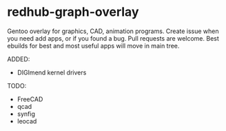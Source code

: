 # redhub-graph-overlay
Gentoo overlay for graphics, CAD, animation programs.
Create issue when you need add apps, or if you found a bug. Pull requests are welcome.
Best ebuilds for best and most useful apps will move in main tree.

ADDED:
- DIGImend kernel drivers

TODO:
- FreeCAD
- qcad
- synfig
- leocad
